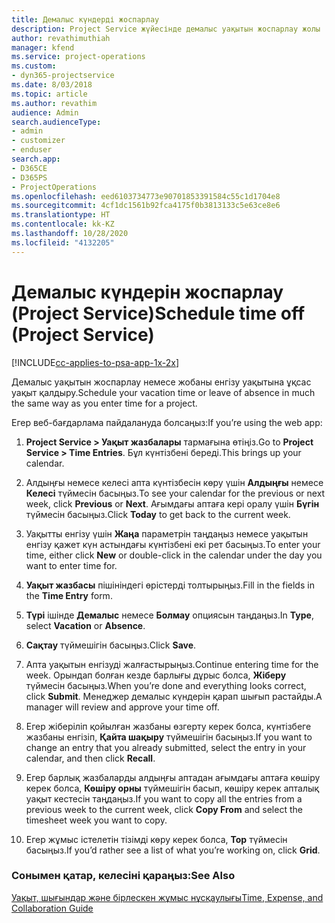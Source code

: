 ```yaml
---
title: Демалыс күндерді жоспарлау
description: Project Service жүйесінде демалыс уақытын жоспарлау жолы
author: revathimuthiah
manager: kfend
ms.service: project-operations
ms.custom:
- dyn365-projectservice
ms.date: 8/03/2018
ms.topic: article
ms.author: revathim
audience: Admin
search.audienceType:
- admin
- customizer
- enduser
search.app:
- D365CE
- D365PS
- ProjectOperations
ms.openlocfilehash: eed6103734773e90701853391584c55c1d1704e8
ms.sourcegitcommit: 4cf1dc1561b92fca4175f0b3813133c5e63ce8e6
ms.translationtype: HT
ms.contentlocale: kk-KZ
ms.lasthandoff: 10/28/2020
ms.locfileid: "4132205"
---
```

# <a name="schedule-time-off-project-service"></a><span data-ttu-id="9f8d0-103">Демалыс күндерін жоспарлау (Project Service)</span><span class="sxs-lookup"><span data-stu-id="9f8d0-103">Schedule time off (Project Service)</span></span>

[!INCLUDE[cc-applies-to-psa-app-1x-2x](../includes/cc-applies-to-psa-app-1x-2x.md)]

<span data-ttu-id="9f8d0-104">Демалыс уақытын жоспарлау немесе жобаны енгізу уақытына ұқсас уақыт қалдыру.</span><span class="sxs-lookup"><span data-stu-id="9f8d0-104">Schedule your vacation time or leave of absence in much the same way as you enter time for a project.</span></span>  
  
 <span data-ttu-id="9f8d0-105">Егер веб-бағдарлама пайдалануда болсаңыз:</span><span class="sxs-lookup"><span data-stu-id="9f8d0-105">If you’re using the web app:</span></span>  
  
1.  <span data-ttu-id="9f8d0-106">**Project Service > Уақыт жазбалары** тармағына өтіңіз.</span><span class="sxs-lookup"><span data-stu-id="9f8d0-106">Go to **Project Service > Time Entries**.</span></span> <span data-ttu-id="9f8d0-107">Бұл күнтізбені береді.</span><span class="sxs-lookup"><span data-stu-id="9f8d0-107">This brings up your calendar.</span></span>  
  
2.  <span data-ttu-id="9f8d0-108">Алдыңғы немесе келесі апта күнтізбесін көру үшін **Алдыңғы** немесе **Келесі** түймесін басыңыз.</span><span class="sxs-lookup"><span data-stu-id="9f8d0-108">To see your calendar for the previous or next week, click **Previous** or **Next**.</span></span> <span data-ttu-id="9f8d0-109">Ағымдағы аптаға кері оралу үшін **Бүгін** түймесін басыңыз.</span><span class="sxs-lookup"><span data-stu-id="9f8d0-109">Click **Today** to get back to the current week.</span></span>  
  
3.  <span data-ttu-id="9f8d0-110">Уақытты енгізу үшін **Жаңа** параметрін таңдаңыз немесе уақытын енгізу қажет күн астындағы күнтізбені екі рет басыңыз.</span><span class="sxs-lookup"><span data-stu-id="9f8d0-110">To enter your time, either click **New** or double-click in the calendar under the day you want to enter time for.</span></span>  
  
4.  <span data-ttu-id="9f8d0-111">**Уақыт жазбасы** пішініндегі өрістерді толтырыңыз.</span><span class="sxs-lookup"><span data-stu-id="9f8d0-111">Fill in the fields in the **Time Entry** form.</span></span>  
  
5.  <span data-ttu-id="9f8d0-112">**Түрі** ішінде **Демалыс** немесе **Болмау** опциясын таңдаңыз.</span><span class="sxs-lookup"><span data-stu-id="9f8d0-112">In **Type**, select **Vacation** or **Absence**.</span></span>  
  
6.  <span data-ttu-id="9f8d0-113">**Сақтау** түймешігін басыңыз.</span><span class="sxs-lookup"><span data-stu-id="9f8d0-113">Click **Save**.</span></span>  
  
7.  <span data-ttu-id="9f8d0-114">Апта уақытын енгізуді жалғастырыңыз.</span><span class="sxs-lookup"><span data-stu-id="9f8d0-114">Continue entering time for the week.</span></span> <span data-ttu-id="9f8d0-115">Орындап болған кезде барлығы дұрыс болса, **Жіберу** түймесін басыңыз.</span><span class="sxs-lookup"><span data-stu-id="9f8d0-115">When you’re done and everything looks correct, click **Submit**.</span></span> <span data-ttu-id="9f8d0-116">Менеджер демалыс күндерін қарап шығып растайды.</span><span class="sxs-lookup"><span data-stu-id="9f8d0-116">A manager will review and approve your time off.</span></span>  
  
8.  <span data-ttu-id="9f8d0-117">Егер жіберіліп қойылған жазбаны өзгерту керек болса, күнтізбеге жазбаны енгізіп, **Қайта шақыру** түймешігін басыңыз.</span><span class="sxs-lookup"><span data-stu-id="9f8d0-117">If you want to change an entry that you already submitted, select the entry in your calendar, and then click **Recall**.</span></span>  
  
9. <span data-ttu-id="9f8d0-118">Егер барлық жазбаларды алдыңғы аптадан ағымдағы аптаға көшіру керек болса, **Көшіру орны** түймешігін басып, көшіру керек апталық уақыт кестесін таңдаңыз.</span><span class="sxs-lookup"><span data-stu-id="9f8d0-118">If you want to copy all the entries from a previous week to the current week, click **Copy From** and select the timesheet week you want to copy.</span></span>  
  
10. <span data-ttu-id="9f8d0-119">Егер жұмыс істелетін тізімді көру керек болса, **Тор** түймесін басыңыз.</span><span class="sxs-lookup"><span data-stu-id="9f8d0-119">If you’d rather see a list of what you’re working on, click **Grid**.</span></span>  
  
### <a name="see-also"></a><span data-ttu-id="9f8d0-120">Сонымен қатар, келесіні қараңыз:</span><span class="sxs-lookup"><span data-stu-id="9f8d0-120">See Also</span></span>  
 [<span data-ttu-id="9f8d0-121">Уақыт, шығындар және бірлескен жұмыс нұсқаулығы</span><span class="sxs-lookup"><span data-stu-id="9f8d0-121">Time, Expense, and Collaboration Guide</span></span>](../psa/time-expense-collaboration-guide.md)
